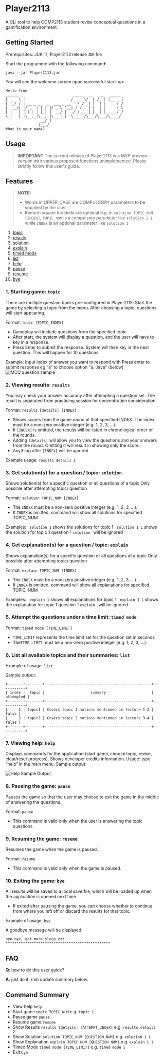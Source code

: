 # Player2113

A CLI tool to help COMP2113 student revise conceptual questions in a gamification environment.

## Getting Started

Prerequisites: JDK 11, Player2113 release `JDK` file

Start the programme with the following command:

```
java --jar Player2113.jar
```

You will see the welcome screen upon successful start-up:

```
Hello from
______ _                       _____  __   __   _____
| ___ \ |                     / __  \/  | /  | |____ |
| |_/ / | __ _ _   _  ___ _ __`' / /'`| | `| |     / /
|  __/| |/ _` | | | |/ _ \ '__| / /   | |  | |     \ \
| |   | | (_| | |_| |  __/ |  ./ /____| |__| |_.___/ /
\_|   |_|\__,_|\__, |\___|_|  \_____/\___/\___/\____/
                __/ |
               |___/
What is your name?
```
## Usage

> **IMPORTANT**
> The current release of Player2113 is a MVP preview version with various proposed functions unimplemented. Please strictly follow this user's guide.

## Features
> **NOTE:**
> + Words in UPPER_CASE are COMPULSORY parameters to be supplied by the user.
> + Items in square brackets are optional
    e.g. in `solution TOPIC_NUM [INDEX]`, `TOPIC_NUM` is a compulsory parameter like `solution 1 1`,
>   while `INDEX` is an optional parameter like `solution 1`

1. [topic](#1-starting-game-topic)
2. [results](#2-viewing-results-results)
3. [solution](#3-get-solutions-for-a-question--topic-solution)
4. [explain](#4-get-explanations-for-a-question--topic-explain)
5. [timed mode](#5-timed-mode---attempt-the-questions-under-a-time-limit)
6. [list](#5-list---list-all-available-topics-and-their-summaries)
7. [help](#6-viewing-help-help)
8. [pause](#8-pausing-the-game-pause)
9. [resume](#9-resuming-the-game-resume)
10. [bye](#10-exiting-the-game-bye)

### 1. Starting game: `topic`
There are multiple question banks pre-configured in Player2113.
Start the game by selecting a topic from the menu. 
After choosing a topic, questions will start appearing.

Format: `topic [TOPIC_INDEX]`

- Gameplay will include questions from the specified topic.
- After start, the system will display a question, and the user will have to key in a response.
- Press Enter to submit the response. System will then key in the next question. This will happen for 10 questions.

Example:
Input index of answer you want to respond with
Press enter to submit response
eg “a” to choose option "a. Java" (below)
![MCQ question sample](./team/img/mcqQuestionType.png)

### 2. Viewing results: `results`

You may check your answer accuracy after attempting a question set. The result is separated from practicing session for concentration consideration.

Format: `results [details] [INDEX]`

- Shows scores from the game round at that specified INDEX. The index must be a  non-zero positive integer (e.g. 1, 2, 3, …).
- If `[INDEX]` is omitted, the results will be listed in chronological order of the rounds.
- Adding `[details]` will allow you to view the questions and your answers from the round. Omitting it will result in showing only the score.
- Anything after `[INDEX]` will be ignored.

Example usage: `results details 2`

### 3. Get solution(s) for a question / topic: `solution`
Shows solution(s) for a specific question or all questions of a topic
Only possible after attempting topic/ question

Format: `solution TOPIC_NUM [INDEX]`

- The `INDEX` must be a non-zero positive integer (e.g. 1, 2, 3, …).
- If `INDEX` is omitted, command will show all solutions for specified TOPIC_NUM

Examples:
` solution 1` shows the solutions for topic 1
` solution 1 1` shows the solution for topic 1 question 1
` solution  ` will be ignored

### 4. Get explanation(s) for a question / topic: `explain`
Shows explanation(s) for a specific question or all questions of a topic
Only possible after attempting topic/ question

Format: `explain TOPIC_NUM [INDEX]`

- The `INDEX` must be a non-zero positive integer (e.g. 1, 2, 3, …).
- If `INDEX` is omitted, command will show all explanations for specified TOPIC_NUM

Examples:
` explain 1` shows all explanations for topic 1
` explain 1 1` shows the explanation for topic 1 question 1
` explain  ` will be ignored

### 5. Attempt the questions under a time limit: `timed mode`

Format: `timed mode [TIME_LIMIT]`

- `TIME_LIMIT` represents the time limit set for the question set in seconds
- The`TIME_LIMIT` must be a non-zero positive integer (e.g. 1, 2, 3, …).

### 6. List all available topics and their summaries: `list`

Example of usage: `list`.

Sample output:

```
+-------+--------+-------------------------------------------------+-----------+
| index |  topic |                     summary                     | attempted |
+-------+--------+-------------------------------------------------+-----------+
|     1 | topic1 | Covers topic 1 notions mentioned in lecture 1-2 |     false |
|     2 | topic2 | Covers topic 2 notions mentioned in lecture 3-4 |     false |
+-------+--------+-------------------------------------------------+-----------+
```

### 7. Viewing help: `help`
Displays commands for the application (start game, choose topic, revise, clear/reset progress). Shows developer credits information.
Usage: type “help” in the main menu.
Sample output:

![Help Sample Output](./team/img/ug_usage_help.png)

### 8. Pausing the game: `pause`

Pauses the game so that the user may choose to exit the game in the middle of answering the questions.

Format: `pause`

- This command is valid only when the user is answering the topic questions.

### 9. Resuming the game: `resume`

Resumes the game when the game is paused.

Format: `resume`

- This command is valid only when the game is paused.

### 10. Exiting the game: `bye`

All results will be saved to a local save file, which will be loaded up when the application is opened next time.

- If exited after pausing the game, you can choose whether to continue from where you left off or 
discard the results for that topic.

Example of usage: `bye`.

A goodbye message will be displayed:

```
bye bye, get more sleep zzz
************************************************
```

## FAQ

**Q**: how to do this user guide?

**A**: just do it. rmb update summary below.

## Command Summary

* View help `help`
* Start game `topic TOPIC_NUM` e.g. `topic 1`
* Pause game `pause`
* Resume game `resume`
* Show Results `results [details] [ATTEMPT_INDEX]` e.g. `results details 2`
* Show Solution `solution TOPIC_NUM [QUESTION_NUM]` e.g. `solution 1 1`
* Show Explanation `explain TOPIC_NUM [QUESTION_NUM]` e.g. `explain 1 1`
* Timed Mode `timed mode [TIME_LIMIT]` e.g. `timed mode 5`
* Exit `bye`